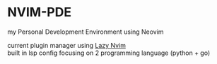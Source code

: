 # NVIM-PDE
my Personal Development Environment using Neovim

current plugin manager using [Lazy Nvim](https://github.com/folke/lazy.nvim)  
built in lsp config focusing on 2 programming language (python + go)
